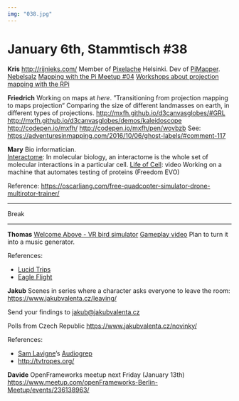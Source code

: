 ```yaml
---
img: "038.jpg"
---
```


# **January 6th, Stammtisch #38**

**Kris**
http://rijnieks.com/
Member of [Pixelache](https://www.pixelache.ac/) Helsinki. Dev of [PiMapper](https://github.com/kr15h/ofxPiMapper).
[Nebelsalz](http://www.feuerfest-sfx.de/spezialeffekte-onlineshop/pyrotechnik/raucherzeuger/nebelsalz.php)
[Mapping with the Pi Meetup #04](https://www.meetup.com/fr-FR/mapping-with-the-pi/events/236695003/)
[Workshops about projection mapping with the RPi](https://www.facebook.com/pg/ofxpimapper/events/)

**Friedrich**
Working on maps at *here*.
”Transitioning from projection mapping to maps projection“ 
Comparing the size of different landmasses on earth, in different types of projections.
http://mxfh.github.io/d3canvasglobes/#GRL
http://mxfh.github.io/d3canvasglobes/demos/kaleidoscope
http://codepen.io/mxfh/
http://codepen.io/mxfh/pen/wovbzb
See: https://adventuresinmapping.com/2016/10/06/ghost-labels/#comment-117

**Mary**
Bio informatician.  
[Interactome](https://en.wikipedia.org/wiki/Interactome): In molecular biology, an interactome is the whole set of molecular interactions in a particular cell.
[Life of Cell](https://www.youtube.com/watch?v=B_zD3NxSsD8): video
Working on a machine that automates testing of proteins (Freedom EVO)

Reference: https://oscarliang.com/free-quadcopter-simulator-drone-multirotor-trainer/



----------

Break

----------

**Thomas**
[Welcome Above - VR bird simulator](https://youtu.be/HYDKVh3aDo4)
[Gameplay video](https://youtu.be/dFQUCQyOqj0)
Plan to turn it into a music generator.

References: 

- [Lucid Trips](http://www.lucidtrips.com/)
- [Eagle Flight](https://www.ubisoft.com/en-GB/game/eagle-flight)

**Jakub**
Scenes in series where a character asks everyone to leave the room:
https://www.jakubvalenta.cz/leaving/

Send your findings to [jakub@jakubvalenta.cz](mailto:jakub@jakubvalenta.cz)

Polls from Czech Republic
https://www.jakubvalenta.cz/novinky/

References:

- [Sam Lavigne](http://lav.io/)’s [Audiogrep](http://antiboredom.github.io/audiogrep/)
- http://tvtropes.org/

**Davide**
OpenFrameworks meetup next Friday (January 13th)
https://www.meetup.com/openFrameworks-Berlin-Meetup/events/236138963/



